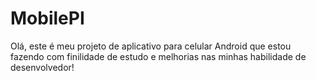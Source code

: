 # MobilePI
Olá, este é meu projeto de aplicativo para celular Android que estou fazendo com finilidade de estudo e melhorias nas minhas habilidade de desenvolvedor!
